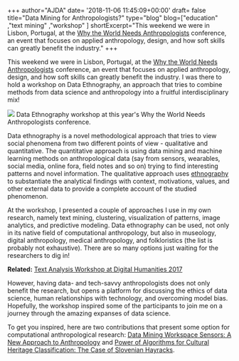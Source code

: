 +++
author="AJDA"
date= '2018-11-06 11:45:09+00:00'
draft= false
title="Data Mining for Anthropologists?"
type="blog"
blog=["education" ,"text mining" ,"workshop" ]
shortExcerpt="This weekend we were in Lisbon, Portugal, at the [Why the World Needs Anthropologists](https://www.applied-anthropology.com/) conference, an event that focuses on applied anthropology, design, and how soft skills can greatly benefit the industry."
+++

This weekend we were in Lisbon, Portugal, at the [Why the World Needs Anthropologists](https://www.applied-anthropology.com/) conference, an event that focuses on applied anthropology, design, and how soft skills can greatly benefit the industry. I was there to hold a workshop on Data Ethnography, an approach that tries to combine methods from data science and anthropology into a fruitful interdisciplinary mix!

![](/images/2018/10/blog-header.jpg)
Data Ethnography workshop at this year's Why the World Needs Anthropologists conference.



Data ethnography is a novel methodological approach that tries to view social phenomena from two different points of view - qualitative and quantitative. The quantitative approach is using data mining and machine learning methods on anthropological data (say from sensors, wearables, social media, online fora, field notes and so on) trying to find interesting patterns and novel information. The qualitative approach uses [ethnography](https://en.wikipedia.org/wiki/Ethnography) to substantiate the analytical findings with context, motivations, values, and other external data to provide a complete account of the studied phenomenon.

At the workshop, I presented a couple of approaches I use in my own research, namely text mining, clustering, visualization of patterns, image analytics, and predictive modeling. Data ethnography can be used, not only in its native field of computational anthropology, but also in museology, digital anthropology, medical anthropology, and folkloristics (the list is probably not exhaustive). There are so many options just waiting for the researchers to dig in!


**Related:** [Text Analysis Workshop at Digital Humanities 2017](/blog/2017/08/08/text-analysis-workshop-at-digital-humanities-2017/)


However, having data- and tech-savvy anthropologists does not only benefit the research, but opens a platform for discussing the ethics of data science, human relationships with technology, and overcoming model bias. Hopefully, the workshop inspired some of the participants to join me on a journey through the amazing expanses of data science.

To get you inspired, here are two contributions that present some option for computational anthropological research: [Data Mining Workspace Sensors: A New Approach to Anthropology](http://www.sdjt.si/wp/wp-content/uploads/2018/09/JTDH-2018_Pretnar-et-al_Data-Mining-Workspace-Sensors-A-New-Approach-to-Anthropology.pdf) and [Power of Algorithms for Cultural Heritage Classification: The Case of Slovenian Hayracks](http://www.aiucd2018.uniba.it/content/posters/kozolec-pretnar-final.pdf).


